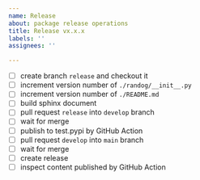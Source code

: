 ```yaml
---
name: Release
about: package release operations
title: Release vx.x.x
labels: ''
assignees: ''

---
```


- [ ] create branch `release` and checkout it
- [ ] increment version number of `./randog/__init__.py`
- [ ] increment version number of `./README.md`
- [ ] build sphinx document
- [ ] pull request `release` into `develop` branch
- [ ] wait for merge
- [ ] publish to test.pypi by GitHub Action
- [ ] pull request `develop` into `main` branch
- [ ] wait for merge
- [ ] create release
- [ ] inspect content published by GitHub Action
